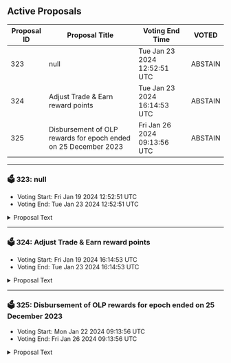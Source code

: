 ## Active Proposals

| Proposal ID | Proposal Title | Voting End Time | VOTED |
|-------------|----------------|-----------------|-------|
| 323 | null | Tue Jan 23 2024 12:52:51 UTC | ABSTAIN |
| 324 | Adjust Trade & Earn reward points | Tue Jan 23 2024 16:14:53 UTC | ABSTAIN |
| 325 | Disbursement of OLP rewards for epoch ended on 25 December 2023 | Fri Jan 26 2024 09:13:56 UTC | ABSTAIN |

---

### 🗳 323: null
- Voting Start: Fri Jan 19 2024 12:52:51 UTC
- Voting End: Tue Jan 23 2024 12:52:51 UTC

<details>
<summary>Proposal Text</summary>
 
null
</details>

---

### 🗳 324: Adjust Trade & Earn reward points
- Voting Start: Fri Jan 19 2024 16:14:53 UTC
- Voting End: Tue Jan 23 2024 16:14:53 UTC

<details>
<summary>Proposal Text</summary>
 
This proposal, if passed, will adjust the Trade & Earn reward points for the epoch that ended on January 10.

The reward points for the following addresses will be adjusted to zero: inj1cm86ly3qpml9zagtuhn64twy7mnxgdt8s6tt5p

The community has presented evidence that these addresses have unfairly received Trade & Earn rewards through malicious behavior.

For more details, refer to the governance forum post: https://gov.injective.network/discussion/14879-wash-trading

Disclaimer: I am a team member at Injective Labs.
</details>

---

### 🗳 325: Disbursement of OLP rewards for epoch ended on 25 December 2023
- Voting Start: Mon Jan 22 2024 09:13:56 UTC
- Voting End: Fri Jan 26 2024 09:13:56 UTC

<details>
<summary>Proposal Text</summary>
 
If passed, this proposal confirms the final Open Liquidity Program market maker performance of epoch 27 as well as the distribution of 49335.195 INJ tokens and 99999.99 KAVA tokens, of which 29335.231 INJ are the OLP vested amount from epoch 24, 19999.964 INJ are 50% of the OLP rewards allocated to epoch 27, and 99,999.99 KAVA are the KAVA rewards allocated to epoch 27. The remaining OLP rewards of epoch 27 will be disbursed along with the rewards disbursement of epoch 30. The recipient must still be an active participant of the program in order to receive future disbursements.n For a further breakdown of rewards refer to the IPFS link: https://cloudflare-ipfs.com/ipfs/QmYhTWKBdHRzeYSZv9wwvdAfgRSRQeFJLuJPMZPTZKwhmM
</details>

